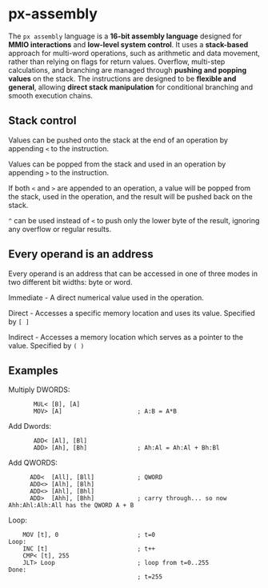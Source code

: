# px-assembly

The `px assembly` language is a **16-bit assembly language** designed for **MMIO interactions** and **low-level system control**. 
It uses a **stack-based** approach for multi-word operations, such as arithmetic and data movement, rather than relying on flags for return values.
Overflow, multi-step calculations, and branching are managed through **pushing and popping values** on the stack.
The instructions are designed to be **flexible and general**, allowing **direct stack manipulation** for conditional branching and smooth execution chains.

## Stack control

Values can be pushed onto the stack at the end of an operation by appending `<` to the instruction.

Values can be popped from the stack and used in an operation by appending `>` to the instruction.

If both `<` and `>` are appended to an operation, a value will be popped from the stack, used in the operation, and the result will be pushed back on the stack.

`^` can be used instead of `<` to push only the lower byte of the result, ignoring any overflow or regular results.

## Every operand is an address

Every operand is an address that can be accessed in one of three modes in two different bit widths: byte or word.

Immediate - A direct numerical value used in the operation.

Direct - Accesses a specific memory location and uses its value. Specified by `[ ]`

Indirect - Accesses a memory location which serves as a pointer to the value. Specified by `( )`

## Examples

Multiply DWORDS:
```
       MUL< [B], [A]                
       MOV> [A]                     ; A:B = A*B
```

Add Dwords:
```
       ADD< [Al], [Bl]
       ADD> [Ah], [Bh]              ; Ah:Al = Ah:Al + Bh:Bl
```

Add QWORDS:
```
      ADD<  [All], [Bll]            ; QWORD
      ADD<> [Alh], [Blh]
      ADD<> [Ahl], [Bhl]
      ADD>  [Ahh], [Bhh]            ; carry through... so now Ahh:Ahl:Alh:All has the QWORD A + B
```

Loop:
```
    MOV [t], 0                      ; t=0
Loop:
    INC [t]                         ; t++
    CMP< [t], 255                   
    JLT> Loop                       ; loop from t=0..255
Done:
                                    ; t=255
```
